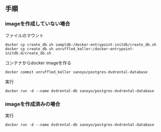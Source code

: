 ## 手順

### imageを作成していない場合
ファイルのマウント
```
docker cp create_db.sh sampldb:/docker-entrypoint-initdb/create_db.sh
docker cp create_db.sh unruffled_keller:/docker-entrypoint-initdb.d/create_db.sh
```

コンテナからdocker imageを作る
```
docker commit unruffled_keller sanoyo/postgres-dvdrental-database
```

実行
```
docker run -d --name dvdrental-db sanoyo/postgres-dvdrental-database
```

### imageを作成済みの場合


実行
```
docker run -d --name dvdrental-db sanoyo/postgres-dvdrental-database
```
